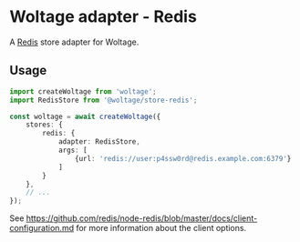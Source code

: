 # Woltage adapter - Redis

A [Redis](https://redis.io/) store adapter for Woltage.

## Usage

```typescript
import createWoltage from 'woltage';
import RedisStore from '@woltage/store-redis';

const woltage = await createWoltage({
    stores: {
        redis: {
            adapter: RedisStore,
            args: [
                {url: 'redis://user:p4ssw0rd@redis.example.com:6379'}
            ]
        }
    },
    // ...
});
```
See https://github.com/redis/node-redis/blob/master/docs/client-configuration.md for more information about the client options.